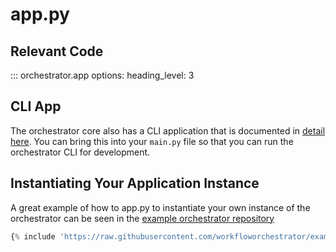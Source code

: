 # app.py

## Relevant Code

::: orchestrator.app
    options:
        heading_level: 3

## CLI App

The orchestrator core also has a CLI application that is documented in [detail here](../cli.md). You can bring this into your `main.py` file so that you can run the orchestrator CLI for development.

## Instantiating Your Application Instance

A great example of how to app.py to instantiate your own instance of the orchestrator can be seen in the [example orchestrator repository](https://github.com/workfloworchestrator/example-orchestrator/blob/master/main.py)

```python
{% include 'https://raw.githubusercontent.com/workfloworchestrator/example-orchestrator/master/main.py' %}
```
